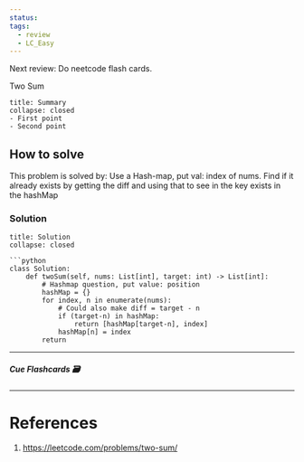 ```yaml
---
status: 
tags:
  - review
  - LC_Easy
---
```


Next review: Do neetcode flash cards.

Two Sum
```ad-tldr
title: Summary
collapse: closed
- First point
- Second point
```
## How to solve

This problem is solved by:
Use a Hash-map, put val: index of nums. Find if it already exists by getting the diff and using that to see in the key exists in the hashMap

### Solution
```ad-tldr
title: Solution
collapse: closed

```python
class Solution:
    def twoSum(self, nums: List[int], target: int) -> List[int]:
        # Hashmap question, put value: position
        hashMap = {}
        for index, n in enumerate(nums):
            # Could also make diff = target - n
            if (target-n) in hashMap:
                return [hashMap[target-n], index]
            hashMap[n] = index
        return 
```

---
##### Cue Flashcards 🗃

---
# References
1. https://leetcode.com/problems/two-sum/

